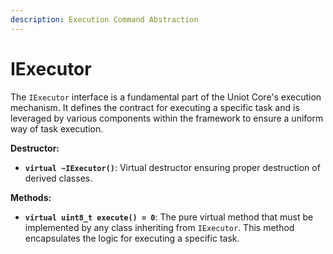 ```yaml
---
description: Execution Command Abstraction
---
```


# IExecutor

The `IExecutor` interface is a fundamental part of the Uniot Core's execution mechanism. It defines the contract for executing a specific task and is leveraged by various components within the framework to ensure a uniform way of task execution.

**Destructor:**

* **`virtual ~IExecutor()`**: Virtual destructor ensuring proper destruction of derived classes.

**Methods:**

* **`virtual uint8_t execute() = 0`**: The pure virtual method that must be implemented by any class inheriting from `IExecutor`. This method encapsulates the logic for executing a specific task.
